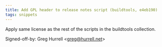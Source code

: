 ```yaml
---
title: Add GPL header to release notes script (buildtools, e4eb190)
tags: snippets
---
```


Apply same license as the rest of the scripts in the buildtools collection.

Signed-off-by: Greg Hurrell &lt;greg@hurrell.net&gt;
